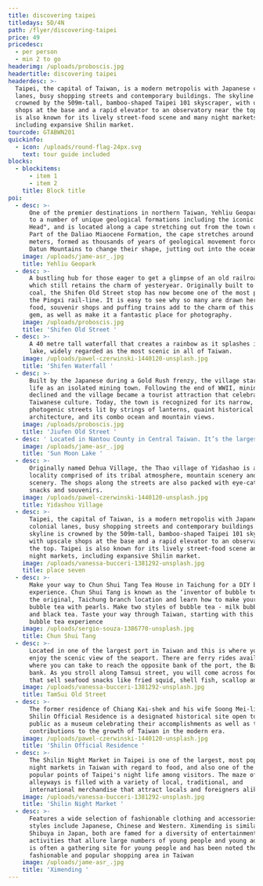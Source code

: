 ```yaml
---
title: discovering taipei
titledays: 5D/4N
path: /flyer/discovering-taipei
price: 49
pricedesc:
  - per person
  - min 2 to go
headerimg: /uploads/proboscis.jpg
headertitle: discovering taipei
headerdesc: >-
  Taipei, the capital of Taiwan, is a modern metropolis with Japanese colonial
  lanes, busy shopping streets and contemporary buildings. The skyline is
  crowned by the 509m-tall, bamboo-shaped Taipei 101 skyscraper, with upscale
  shops at the base and a rapid elevator to an observatory near the top. Taipei
  is also known for its lively street-food scene and many night markets,
  including expansive Shilin market.
tourcode: GTABWN201
quickinfo:
  - icon: /uploads/round-flag-24px.svg
    text: tour guide included
blocks:
  - blockitems:
      - item 1
      - item 2
    title: Block title
poi:
  - desc: >-
      One of the premier destinations in northern Taiwan, Yehliu Geopark is home
      to a number of unique geological formations including the iconic "Queen's
      Head", and is located along a cape stretching out from the town of Wanli.
      Part of the Daliao Miaocene Formation, the cape stretches around 1,700
      meters, formed as thousands of years of geological movement forced the
      Datun Mountains to change their shape, jutting out into the ocean. 
    image: /uploads/jame-asr_.jpg
    title: Yehliu Geopark
  - desc: >-
      A bustling hub for those eager to get a glimpse of an old railroad town
      which still retains the charm of yesteryear. Originally built to transport
      coal, the Shifen Old Street stop has now become one of the most popular on
      the Pingxi rail-line. It is easy to see why so many are drawn here - local
      food, souvenir shops and puffing trains add to the charm of this little
      gem, as well as make it a fantastic place for photography. 
    image: /uploads/proboscis.jpg
    title: 'Shifen Old Street '
  - desc: >-
      A 40 metre tall waterfall that creates a rainbow as it splashes into the
      lake, widely regarded as the most scenic in all of Taiwan. 
    image: /uploads/pawel-czerwinski-1440120-unsplash.jpg
    title: 'Shifen Waterfall '
  - desc: >-
      Built by the Japanese during a Gold Rush frenzy, the village started its
      life as an isolated mining town. Following the end of WWII, mining
      declined and the village became a tourist attraction that celebrates
      Taiwanese culture. Today, the town is recognized for its narrow,
      photogenic streets lit by strings of lanterns, quaint historical
      architecture, and its combo ocean and mountain views. 
    image: /uploads/proboscis.jpg
    title: 'Jiufen Old Street '
  - desc: ' Located in Nantou County in Central Taiwan. It’s the largest body of water in the country with a surface area of about 7.93 sq km. Designated as one of thirteen national scenic areas in Taiwan, this picturesque lake gets its name from its shape. The eastern side of Sun Moon Lake is said to resemble the sun, while the western side resembles the moon. '
    image: /uploads/jame-asr_.jpg
    title: 'Sun Moon Lake '
  - desc: >-
      Originally named Dehua Village, the Thao village of Yidashao is a unique
      locality comprised of its tribal atmosphere, mountain scenery and lake
      scenery. The shops along the streets are also packed with eye-catching
      snacks and souvenirs. 
    image: /uploads/pawel-czerwinski-1440120-unsplash.jpg
    title: Yidashou Village
  - desc: >-
      Taipei, the capital of Taiwan, is a modern metropolis with Japanese
      colonial lanes, busy shopping streets and contemporary buildings. The
      skyline is crowned by the 509m-tall, bamboo-shaped Taipei 101 skyscraper,
      with upscale shops at the base and a rapid elevator to an observatory near
      the top. Taipei is also known for its lively street-food scene and many
      night markets, including expansive Shilin market.
    image: /uploads/vanessa-bucceri-1381292-unsplash.jpg
    title: place seven
  - desc: >-
      Make your way to Chun Shui Tang Tea House in Taichung for a DIY bubble tea
      experience. Chun Shui Tang is known as the ‘inventor of bubble tea’. Enter
      the original, Taichung branch location and learn how to make your very own
      bubble tea with pearls. Make two styles of bubble tea - milk bubble tea
      and black tea. Taste your way through Taiwan, starting with this DIY
      bubble tea experience
    image: /uploads/sergio-souza-1386770-unsplash.jpg
    title: Chun Shui Tang
  - desc: >-
      Located in one of the largest port in Taiwan and this is where you can
      enjoy the scenic view of the seaport. There are ferry rides available
      where you can take to reach the opposite bank of the port, the Bali Left
      bank. As you stroll along Tamsui street, you will come across food stalls
      that sell seafood snacks like fried squid, shell fish, scallop and more. 
    image: /uploads/vanessa-bucceri-1381292-unsplash.jpg
    title: TamSui Old Street
  - desc: >-
      The former residence of Chiang Kai-shek and his wife Soong Mei-ling, the
      Shilin Official Residence is a designated historical site open to the
      public as a museum celebrating their accomplishments as well as their
      contributions to the growth of Taiwan in the modern era. 
    image: /uploads/pawel-czerwinski-1440120-unsplash.jpg
    title: 'Shilin Official Residence '
  - desc: >-
      The Shilin Night Market in Taipei is one of the largest, most popular
      night markets in Taiwan with regard to food, and also one of the most
      popular points of Taipei's night life among visitors. The maze of
      alleyways is filled with a variety of local, traditional, and
      international merchandise that attract locals and foreigners alike
    image: /uploads/vanessa-bucceri-1381292-unsplash.jpg
    title: 'Shilin Night Market '
  - desc: >-
      Features a wide selection of fashionable clothing and accessories in many
      styles include Japanese, Chinese and Western. Ximending is similar to
      Shibuya in Japan, both are famed for a diversity of entertainments and
      activities that allure large numbers of young people and young adults. It
      is often a gathering site for young people and has been noted the most
      fashionable and popular shopping area in Taiwan 
    image: /uploads/jame-asr_.jpg
    title: 'Ximending '
---
```


